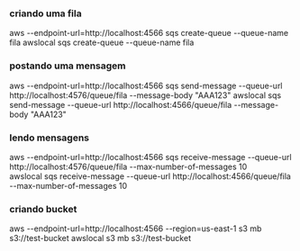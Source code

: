 
### criando uma fila

aws --endpoint-url=http://localhost:4566 sqs create-queue --queue-name fila
awslocal sqs create-queue --queue-name fila

### postando uma mensagem

aws --endpoint-url=http://localhost:4566 sqs send-message --queue-url http://localhost:4576/queue/fila --message-body "AAA123"
awslocal sqs send-message --queue-url http://localhost:4566/queue/fila --message-body "AAA123"

### lendo mensagens

aws --endpoint-url=http://localhost:4566 sqs receive-message --queue-url http://localhost:4576/queue/fila --max-number-of-messages 10                                                              
awslocal sqs receive-message --queue-url http://localhost:4566/queue/fila --max-number-of-messages 10                                                              

### criando bucket

aws --endpoint-url=http://localhost:4566 --region=us-east-1 s3 mb s3://test-bucket
awslocal s3 mb s3://test-bucket